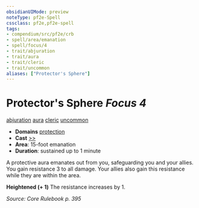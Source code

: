 ```yaml
---
obsidianUIMode: preview
noteType: pf2e-Spell
cssclass: pf2e,pf2e-spell
tags:
- compendium/src/pf2e/crb
- spell/area/emanation
- spell/focus/4
- trait/abjuration
- trait/aura
- trait/cleric
- trait/uncommon
aliases: ["Protector's Sphere"]
---
```

# Protector's Sphere *Focus 4*   
[abjuration](rules/traits/abjuration.md "Abjuration School Trait")  [aura](rules/traits/aura.md "Aura Combat Trait")  [cleric](rules/traits/cleric.md "Cleric Class Trait")  [uncommon](rules/traits/uncommon.md "Uncommon Rarity Trait")  

- **Domains** [protection](compendium/setting/domains.md#Protection)
- **Cast** [>>](rules/core-rulebook/chapter-9-playing-the-game.md#Actions "Two-Action") 
- **Area**: 15-foot emanation
- **Duration**: sustained up to 1 minute

A protective aura emanates out from you, safeguarding you and your allies. You gain resistance 3 to all damage. Your allies also gain this resistance while they are within the area.

**Heightened (+ 1)** The resistance increases by 1.

*Source: Core Rulebook p. 395*